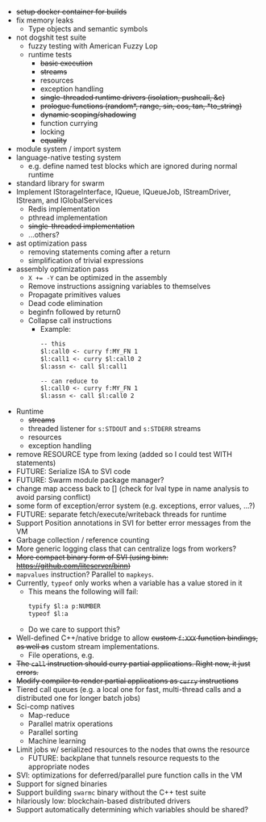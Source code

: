 - ~~setup docker container for builds~~
- fix memory leaks
  - Type objects and semantic symbols
- not dogshit test suite
  - fuzzy testing with American Fuzzy Lop
  - runtime tests
    - ~~basic execution~~
    - ~~streams~~
    - resources
    - exception handling
    - ~~single-threaded runtime drivers (isolation, pushcall, &c)~~
    - ~~prologue functions (random\*, range, sin, cos, tan, \*to_string)~~
    - ~~dynamic scoping/shadowing~~
    - function currying
    - locking
    - ~~equality~~
- module system / import system
- language-native testing system
  - e.g. define named test blocks which are ignored during normal runtime
- standard library for swarm
- Implement IStorageInterface, IQueue, IQueueJob, IStreamDriver, IStream, and IGlobalServices
    - Redis implementation
    - pthread implementation
    - ~~single-threaded implementation~~
    - ...others?
- ast optimization pass
  - removing statements coming after a return
  - simplification of trivial expressions
- assembly optimization pass
  - `X += -Y` can be optimized in the assembly
  - Remove instructions assigning variables to themselves
  - Propagate primitives values
  - Dead code elimination
  - beginfn followed by return0
  - Collapse call instructions
    - Example:
      ```txt
      -- this
      $l:call0 <- curry f:MY_FN 1
      $l:call1 <- curry $l:call0 2
      $l:assn <- call $l:call1

      -- can reduce to
      $l:call0 <- curry f:MY_FN 1
      $l:assn <- call $l:call0 2
      ```
- Runtime
  - ~~streams~~
  - threaded listener for `s:STDOUT` and `s:STDERR` streams
  - resources
  - exception handling
- remove RESOURCE type from lexing (added so I could test WITH statements)
- FUTURE: Serialize ISA to SVI code
- FUTURE: Swarm module package manager?
- change map access back to [] (check for lval type in name analysis to avoid parsing conflict)
- some form of exception/error system (e.g. exceptions, error values, ...?)
- FUTURE: separate fetch/execute/writeback threads for runtime
- Support Position annotations in SVI for better error messages from the VM
- Garbage collection / reference counting
- More generic logging class that can centralize logs from workers?
- ~~More compact binary form of SVI (using binn: https://github.com/liteserver/binn)~~
- `mapvalues` instruction? Parallel to `mapkeys`.
- Currently, `typeof` only works when a variable has a value stored in it
  - This means the following will fail:
    ```txt
    typify $l:a p:NUMBER
    typeof $l:a
    ```
  - Do we care to support this?
- Well-defined C++/native bridge to allow ~~custom `f:XXX` function bindings, as well as~~ custom stream implementations.
  - File operations, e.g.
- ~~The `call` instruction should curry partial applications. Right now, it just errors.~~
- ~~Modify compiler to render partial applications as `curry` instructions~~
- Tiered call queues (e.g. a local one for fast, multi-thread calls and a distributed one for longer batch jobs)
- Sci-comp natives
  - Map-reduce
  - Parallel matrix operations
  - Parallel sorting
  - Machine learning
- Limit jobs w/ serialized resources to the nodes that owns the resource
  - FUTURE: backplane that tunnels resource requests to the appropriate nodes
- SVI: optimizations for deferred/parallel pure function calls in the VM
- Support for signed binaries
- Support building `swarmc` binary without the C++ test suite
- hilariously low: blockchain-based distributed drivers
- Support automatically determining which variables should be shared?
